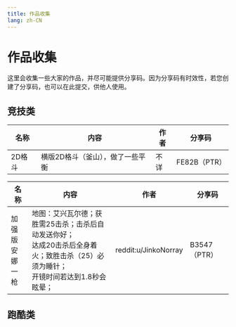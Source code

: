 ```yaml
---
title: 作品收集
lang: zh-CN
---
```


# 作品收集

这里会收集一些大家的作品，并尽可能提供分享码。因为分享码有时效性，若您创建了分享码，也可以在此提交，供他人使用。

## 竞技类

| 名称 | 内容 | 作者 | 分享码 |
| --- | ---- | --- | ----- |
| 2D格斗 | 横版2D格斗（釜山），做了一些平衡 | 不详 | FE82B（PTR） |

| 名称 | 内容 | 作者 | 分享码 |
| --- | ---- | --- | ----- |
| 加强版<br>安娜一枪 | 地图：艾兴瓦尔德；获胜需25击杀；击杀后自动发送你好；<br>达成20击杀后全身着火；致胜击杀（25）必须为睡针；<br>开镜时间若达到1.8秒会眩晕；| reddit:u/JinkoNorray | B3547（PTR） |
## 跑酷类
